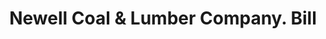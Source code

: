 ---
doi: 10.7916/D8SR0BKH
date_other: '1890'
date_other_textual: 1890-1899
form: printed ephemera
genre:
- Invoices
name:
- Newell Coal & Lumber Company
object_in_context_url: https://biggert.cul.columbia.edu/items/view/ave_biggert_01529
subject_hierarchical_geographic:
- Pawtucket, Rhode Island, United States
subject_name:
- Newell Coal & Lumber Company
title: Newell Coal & Lumber Company. Bill
sort_title: Newell Coal & Lumber Company. Bill
call_number: ave_biggert_01529
coordinates:
- 41.87555555555556,-71.3761111111111
pid: ave_biggert_01529
identifiers: ave_biggert_01529
thumbnail: https://derivativo-1.library.columbia.edu/iiif/2/ldpd:343893/full/!256,256/0/native.jpg
permalink: "/biggert/ave_biggert_01529/"
layout: iiif-image-page
---